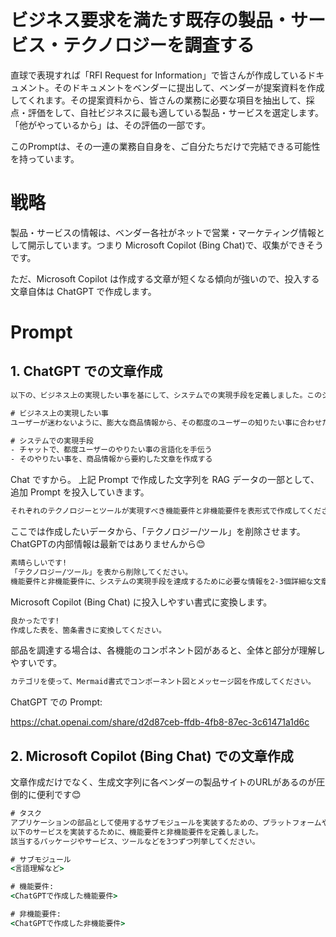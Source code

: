 # ビジネス要求を満たす既存の製品・サービス・テクノロジーを調査する

直球で表現すれば「RFI Request for Information」で皆さんが作成しているドキュメント。そのドキュメントをベンダーに提出して、ベンダーが提案資料を作成してくれます。その提案資料から、皆さんの業務に必要な項目を抽出して、採点・評価をして、自社ビジネスに最も適している製品・サービスを選定します。「他がやっているから」は、その評価の一部です。

このPromptは、その一連の業務自自身を、ご自分たちだけで完結できる可能性を持っています。

# 戦略

製品・サービスの情報は、ベンダー各社がネットで営業・マーケティング情報として開示しています。つまり Microsoft Copilot (Bing Chat)で、収集ができそうです。

ただ、Microsoft Copilot は作成する文章が短くなる傾向が強いので、投入する文章自体は ChatGPT で作成します。


# Prompt

## 1. ChatGPT での文章作成

```cmd
以下の、ビジネス上の実現したい事を基にして、システムでの実現手段を定義しました。このシステムでの実現手段を実装する上で、どんな技術あるいはツールが必要ですか?詳細な情報を教えてください。

# ビジネス上の実現したい事
ユーザーが迷わないように、膨大な商品情報から、その都度のユーザーの知りたい事に合わせた情報を提供したい。

# システムでの実現手段
- チャットで、都度ユーザーのやりたい事の言語化を手伝う
- そのやりたい事を、商品情報から要約した文章を作成する
```

Chat ですから。
上記 Prompt で作成した文字列を RAG データの一部として、追加 Prompt を投入していきます。

```cmd
それぞれのテクノロジーとツールが実現すべき機能要件と非機能要件を表形式で作成してください。
```

ここでは作成したいデータから、「テクノロジー/ツール」を削除させます。ChatGPTの内部情報は最新ではありませんから😊

```cmd
素晴らしいです!
「テクノロジー/ツール」を表から削除してください。
機能要件と非機能要件に、システムの実現手段を達成するために必要な情報を2-3個詳細な文章で追加してください。
```

Microsoft Copilot (Bing Chat) に投入しやすい書式に変換します。

```cmd
良かったです!
作成した表を、箇条書きに変換してください。
```

部品を調達する場合は、各機能のコンポネント図があると、全体と部分が理解しやすいです。


```cmd
カテゴリを使って、Mermaid書式でコンポーネント図とメッセージ図を作成してください。
```

ChatGPT での Prompt:

https://chat.openai.com/share/d2d87ceb-ffdb-4fb8-87ec-3c61471a1d6c

## 2. Microsoft Copilot (Bing Chat) での文章作成

文章作成だけでなく、生成文字列に各ベンダーの製品サイトのURLがあるのが圧倒的に便利です😊

```cmd
# タスク
アプリケーションの部品として使用するサブモジュールを実装するための、プラットフォームや製品・サービスを探しています。
以下のサービスを実装するために、機能要件と非機能要件を定義しました。
該当するパッケージやサービス、ツールなどを3つずつ列挙してください。

# サブモジュール
<言語理解など>

# 機能要件:
<ChatGPTで作成した機能要件>

# 非機能要件:
<ChatGPTで作成した非機能要件>

```